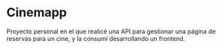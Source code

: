 # Cinemapp
Proyecto personal en el que realicé una API para gestionar una página de reservas para un cine, y la consumí desarrollando un frontend.
